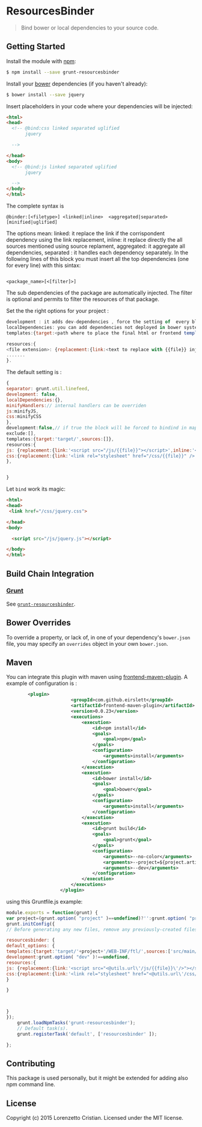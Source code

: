 # ResourcesBinder
> Bind bower or local dependencies to your source code.


## Getting Started
Install the module with [npm](https://npmjs.org):

```bash
$ npm install --save grunt-resourcesbinder
```

Install your [bower](http://bower.io) dependencies (if you haven't already):

```bash
$ bower install --save jquery
```

Insert placeholders in your code where your dependencies will be injected:

```html
<html>
<head>
  <!-- @bind:css linked separated uglified 
       jquery

  -->

</head>
<body>
  <!-- @bind:js linked separated uglified 
       jquery

  -->
</body>
</html>
```
The complete syntax is 
```code
@binder:[<filetype>] <linked|inline>  <aggregated|separated>  [minified|uglified]
```
The options mean:
linked: it replace the link if the corrispondent dependency using the link replacement,
inline: it replace directly the all sources mentioned using source replament,
aggregated: it aggregate all dependencies,
separated : it handles each dependency separately.
In the following lines of this block you must insert all the top dependencies (one for every line) with this sintax:
```code

<package_name>[<[filter]>]
```
The sub dependencies of the package are automatically injected.
The filter is optional and permits to filter the resources of that package.


Set the the right options for your project :
```js
development : it adds dev-dependencies , force the setting of  every block as 'linked  separated'
localDependencies: you can add dependencies not deployed in bower system , but just locally in your project,
templates:{target:<path where to place the final html or frontend templates(like tpl,velocity,freemarker,...)>,sources:<array of html or frontend templates files>},

resources:{
<file extension>: {replacement:{link:<text to replace with {{file}} injection> ,inline:<text to replace with {{source}} injection>},target:<final directory where to place the resources>},
.......
}.
```
The default setting is :
```js
{
separator: grunt.util.linefeed,
development: false, 
localDependencies:{},
minifyHandlers:// internal handlers can be overriden
js:minifyJS,
css:minifyCSS
},
development:false,// if true the block will be forced to bindind in mapped way , disabling also the minification.
exclude:[],  
templates:{target:'target/',sources:[]},
resources:{
js: {replacement:{link:'<script src="/js/{{file}}"></script>',inline:'<script>{{source}}</script>'},target:'js/'},
css:{replacement:{link:'<link rel="stylesheet" href="/css/{{file}}" />',inline:'<style><{{source}}</style>'},target:'css/'}
},


}
```

Let `bind` work its magic:




```html
<html>
<head>
 <link href="/css/jquery.css">

</head>
<body>

  <script src="/js/jquery.js"></script>

</body>
</html>
```


## Build Chain Integration



### [Grunt](http://gruntjs.com)

See [`grunt-resourcesbinder`](https://github.com/publicocean0/grunt-resourcesbinder).




## Bower Overrides
To override a property, or lack of, in one of your dependency's `bower.json` file, you may specify an `overrides` object in your own `bower.json`.

## Maven
You can integrate this plugin with maven using [frontend-maven-plugin](https://github.com/eirslett/frontend-maven-plugin). A example of configuration is :
```xml
		<plugin>
						<groupId>com.github.eirslett</groupId>
						<artifactId>frontend-maven-plugin</artifactId>
						<version>0.0.23</version>
						<executions>
							<execution>
								<id>npm install</id>
								<goals>
									<goal>npm</goal>
								</goals>
								<configuration>
									<arguments>install</arguments>
								</configuration>
							</execution>
							<execution>
								<id>bower install</id>
								<goals>
									<goal>bower</goal>
								</goals>
								<configuration>
									<arguments>install</arguments>
								</configuration>
							</execution>
							<execution>
								<id>grunt build</id>
								<goals>
									<goal>grunt</goal>
								</goals>
								<configuration>
									<arguments>--no-color</arguments>
									<arguments>--project=${project.artifactId}</arguments>
									<arguments>--dev</arguments>
								</configuration>
							</execution>
						</executions>
					</plugin>
```
using this Gruntfile.js example:
```js
module.exports = function(grunt) {
var project=(grunt.option( "project" )==undefined)?'':grunt.option( "project" );
grunt.initConfig({
// Before generating any new files, remove any previously-created files.

resourcesbinder: {
default_options: {
templates:{target:'target/'+project+'/WEB-INF/ftl/',sources:['src/main/ftl/**/*.ftl']},
development:grunt.option( "dev" )!==undefined,
resources:{
js: {replacement:{link:'<script src="<@utils.url\'/js/{{file}}\'/>"></script>',inline:'<script>{{source}}</script>'},target:'target/'+project+'/WEB-INF/js/'},
css:{replacement:{link:'<link rel="stylesheet" href="<@utils.url\'/css/{{file}}\'/>" rel="stylesheet" media="screen" />',inline:'<style><{{source}}</style>'},target:'target/'+project+'/WEB-INF/css/'}
}

}



}
});
	grunt.loadNpmTasks('grunt-resourcesbinder');
	// Default task(s).
	grunt.registerTask('default', ['resourcesbinder' ]);

};
```

## Contributing
This package is used personally, but it might be extended for adding also npm command line.


## License
Copyright (c) 2015 Lorenzetto Cristian. Licensed under the MIT license.

